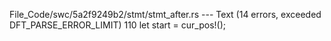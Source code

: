 File_Code/swc/5a2f9249b2/stmt/stmt_after.rs --- Text (14 errors, exceeded DFT_PARSE_ERROR_LIMIT)
110         let start = cur_pos!();                                                                                                                            

